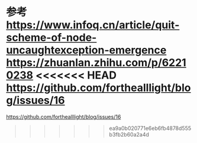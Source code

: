 参考
https://www.infoq.cn/article/quit-scheme-of-node-uncaughtexception-emergence
https://zhuanlan.zhihu.com/p/62210238
<<<<<<< HEAD
https://github.com/forthealllight/blog/issues/16
=======
https://github.com/forthealllight/blog/issues/16
>>>>>>> ea9a0b020771e6eb6fb4878d555b3fb2b60a2a4d
